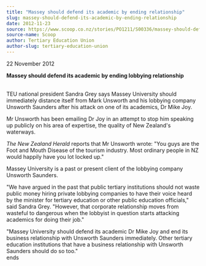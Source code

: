 ```yaml
---
title: "Massey should defend its academic by ending relationship"
slug: massey-should-defend-its-academic-by-ending-relationship
date: 2012-11-23
source: https://www.scoop.co.nz/stories/PO1211/S00336/massey-should-defend-its-academic-by-ending-relationship.htm
source-name: Scoop
author: Tertiary Education Union
author-slug: tertiary-education-union
---
```


<p>22 November 2012</p>

<p><b>Massey should defend its academic by
ending lobbying relationship</b><br><b></b></p>

<p><br>TEU
national president Sandra Grey says Massey University should
immediately distance itself from Mark Unsworth and his
lobbying company Unsworth Saunders after his attack on one
of its academics, Dr Mike Joy.</p>

<p>Mr Unsworth has been
emailing Dr Joy in an attempt to stop him speaking up
publicly on his area of expertise, the quality of New
Zealand's waterways.</p>

<p><i>The New Zealand  Herald</i>
reports that Mr Unsworth wrote: "You guys are the Foot and
Mouth Disease of the tourism industry. Most ordinary people
in NZ would happily have you lot locked up."</p>

<p>Massey
University is a past or present client of the lobbying
company Unsworth Saunders.</p>

<p>"We have argued in the past
that public tertiary institutions should not waste public
money hiring private lobbying companies to have their voice
heard by the minister for tertiary education or other public
education officials," said Sandra Grey. "However, that
corporate relationship moves from wasteful to dangerous when
the lobbyist in question starts attacking academics for
doing their job."</p>

<p>"Massey University should defend its
academic Dr Mike Joy and end its business relationship with
Unsworth Saunders immediately. Other tertiary education
institutions that have a business relationship with Unsworth
Saunders should do so
too."<br>ends<p>

